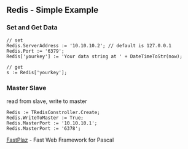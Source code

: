
## Redis - Simple Example

### Set and Get Data

``` delphi
// set
Redis.ServerAddress := '10.10.10.2'; // default is 127.0.0.1
Redis.Port := '6379';
Redis['yourkey'] := 'Your data string at ' + DateTimeToStr(now);

// get
s := Redis['yourkey'];
```

### Master Slave

read from slave, write to master
``` delphi
Redis := TRedisConstroller.Create;
Redis.WriteToMaster := True;
Redis.MasterPort := '10.10.10.1';
Redis.MasterPort := '6378';
```


[FastPlaz] - Fast Web Framework for Pascal


[FastPlaz]:http://www.fastplaz.com

